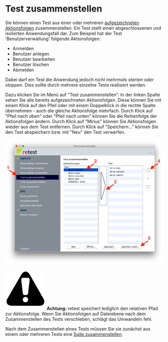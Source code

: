 
Test zusammenstellen
====================

Sie können einen Test aus einer oder mehreren [aufgezeichneten Aktionsfolgen](aktionsfolge-aufzeichnen.md) zusammenstellen. Ein Test stellt einen abgeschlossenen und isolierten Anwendungsfall dar. Zum Beispiel hat der Test 'Benutzerverwaltung' folgende Aktionsfolgen:

* Anmelden
* Benutzer anlegen
* Benutzer bearbeiten 
* Benutzer löschen
* Abmelden

Dabei darf ein Test die Anwendung jedoch *nicht mehrmals starten oder stoppen*. Dies sollte durch mehrere einzelne Tests realisiert werden.

Dazu klicken Sie im Menü auf "Test zusammenstellen".
In der linken Spalte sehen Sie alle bereits aufgezeichneten Aktionsfolgen.
Diese können Sie mit einem Klick auf den Pfeil oder mit einem Doppelklick in die rechte Spalte übernehmen - auch die gleiche Aktionsfolge mehrfach.
Durch Klick auf "Pfeil nach oben" oder "Pfeil nach unten" können Sie die Reihenfolge der Aktionsfolgen ändern.
Durch Klick auf "Minus" können Sie Aktionsfolgen wieder aus dem Test entfernen.
Durch Klick auf "Speichern..." können Sie den Test abspeichern bzw. mit "Neu" den Test verwerfen.

![GUI Screenshot Test Zusammenstellen](test-zusammenstellen-1.png)

![Warning](../../icons/warning.png) **Achtung:** retest speichert lediglich den relativen Pfad zur Aktionsfolge. 
Wenn Sie Aktionsfolgen auf Dateiebene nach dem Zusammenstellen des Tests verschieben, schlägt das Umwandeln fehl.

Nach dem Zusammenstellen eines Tests müssen Sie sie zunächst aus einem oder mehreren Tests eine [Suite zusammenstellen](suite-zusammenstellen.md). 

